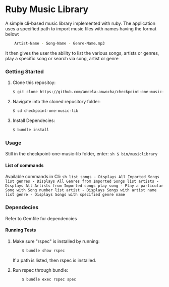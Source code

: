 # Ruby Music Library

A simple cli-based music library implemented with ruby. The application uses a specified path to import music files with names having the format below:

```sh
    Artist-Name - Song-Name - Genre-Name.mp3
```
It then gives the user the ability to list the various songs, artists or genres, play a specific song or search via song, artist or genre

### Getting Started

1.  Clone this repositoy:
    ```sh
    $ git clone https://github.com/andela-anwocha/checkpoint-one-music-lib.git
    ```

2.  Navigate into the cloned repository folder:

    ```sh
    $ cd checkpoint-one-music-lib
    ```

3.  Install Dependecies:
    ```sh
    $ bundle install
    ```

### Usage
Still in the checkpoint-one-music-lib folder, enter:
    ```sh
    $ bin/musiclibrary
    ```

#### List of commands
Available commands in Cli:
    ```sh
    list songs - Displays All Imported Songs
    list genres - Displays All Genres from Imported Songs
    list artists - Displays All Artists from Imported songs
    play song - Play a particular Song with Song number
    list artist - Displays Songs with artist name
    list genre - Displays Songs with specified genre name
    ```
### Dependecies
Refer to Gemfile for dependencies

#### Running Tests
1. Make sure "rspec" is installed by running:
    ```sh
        $ bundle show rspec
    ```
    If a path is listed, then rspec is installed.

2. Run rspec through bundle:
    ```sh
        $ bundle exec rspec spec
    ```

